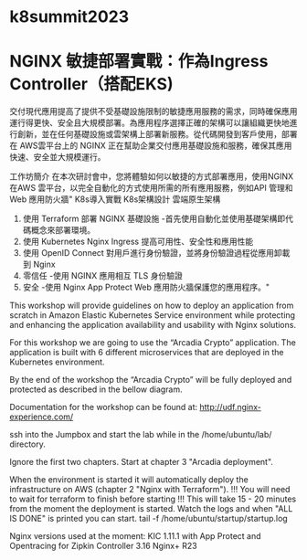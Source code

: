 # k8summit2023
# NGINX 敏捷部署實戰：作為Ingress Controller（搭配EKS)

交付現代應用提高了提供不受基礎設施限制的敏捷應用服務的需求，同時確保應用運行得更快、安全且大規模部署。為應用程序選擇正確的架構可以讓組織更快地進行創新，並在任何基礎設施或雲架構上部署新服務。從代碼開發到客戶使用，部署在 AWS雲平台上的 NGINX 正在幫助企業交付應用基礎設施和服務，確保其應用快速、安全並大規模運行。

工作坊簡介
在本次研討會中，您將體驗如何以敏捷的方式部署應用，使用NGINX在AWS 雲平台，以完全自動化的方式使用所需的所有應用服務，例如API 管理和Web 應用防火牆"
K8s導入實戰 K8s架構設計   雲端原生架構

1. 使用 Terraform 部署 NGINX 基礎設施 -首先使用自動化並使用基礎架構即代碼概念來部署環境。
2. 使用 Kubernetes Nginx Ingress 提高可用性、安全性和應用性能
3. 使用 OpenID Connect 對用戶進行身份驗證，並將身份驗證過程從應用卸載到 Nginx
4. 零信任 -使用 NGINX 應用相互 TLS 身份驗證
5. 安全 -使用 Nginx App Protect Web 應用防火牆保護您的應用程序。"


This workshop will provide guidelines on how to deploy an application from scratch in Amazon Elastic Kubernetes Service environment while protecting and enhancing the application availability and usability with Nginx solutions.

For this workshop we are going to use the “Arcadia Crypto” application. The application is built with 6 different microservices that are deployed in the Kubernetes environment.

By the end of the workshop the “Arcadia Crypto” will be fully deployed and protected as described in the bellow diagram.

Documentation for the workshop can be found at: http://udf.nginx-experience.com/

ssh into the Jumpbox and start the lab while in the /home/ubuntu/lab/ directory.

Ignore the first two chapters. Start at chapter 3 "Arcadia deployment".

When the environment is started it will automatically deploy the infrastructure on AWS (chapter 2 "Nginx with Terraform"). !!! You will need to wait for terraform to finish before starting !!! This will take 15 - 20 minutes from the moment the deployment is started. Watch the logs and when "ALL IS DONE" is printed you can start. tail -f /home/ubuntu/startup/startup.log

Nginx versions used at the moment: KIC 1.11.1 with App Protect and Opentracing for Zipkin Controller 3.16 Nginx+ R23
